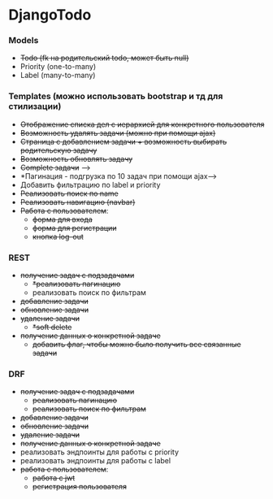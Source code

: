 # DjangoTodo

### Models

- ~~Todo (fk на родительский todo, может быть null)~~
- Priority (one-to-many)
- Label (many-to-many)

### Templates (можно использовать bootstrap и тд для стилизации)

- ~~Отображение списка дел с иерархией для конкретного пользователя~~
- ~~Возможность удалять задачи (можно при помощи ajax)~~
- ~~Страница с добавлением задачи + возможность выбирать родительскую задачу~~
- ~~Возможность обновлять задачу~~
- ~~Complete задачи~~ -->
- *Пагинация - подгрузка по 10 задач при помощи ajax-->
- Добавить фильтрацию по label и priority
- ~~Реализовать поиск по name~~
- ~~Реализовать навигацию (navbar)~~
- ~~Работа с пользователем~~:
    - ~~форма для входа~~
    - ~~форма для регистрации~~
    - ~~кнопка log-out~~

### REST

- ~~получение задач с подзадачами~~
    - ~~*реализовать пагинацию~~
    - реализовать поиск по фильтрам
- ~~добавление задачи~~
- ~~обновление задачи~~
- ~~удаление задачи~~
    - ~~*soft delete~~
- ~~получение данных о конкретной задаче~~
    - ~~добавить флаг, чтобы можно было получить все связанные задачи~~

### DRF

- ~~получение задач с подзадачами~~
    - ~~реализовать пагинацию~~
    - ~~реализовать поиск по фильтрам~~
- ~~добавление задачи~~
- ~~обновление задачи~~
- ~~удаление задачи~~
- ~~получение данных о конкретной задаче~~
- реализовать эндпоинты для работы с priority
- реализовать эндпоинты для работы с label
- ~~работа с пользователем~~:
    - ~~работа с jwt~~
    - ~~регистрация пользователя~~

